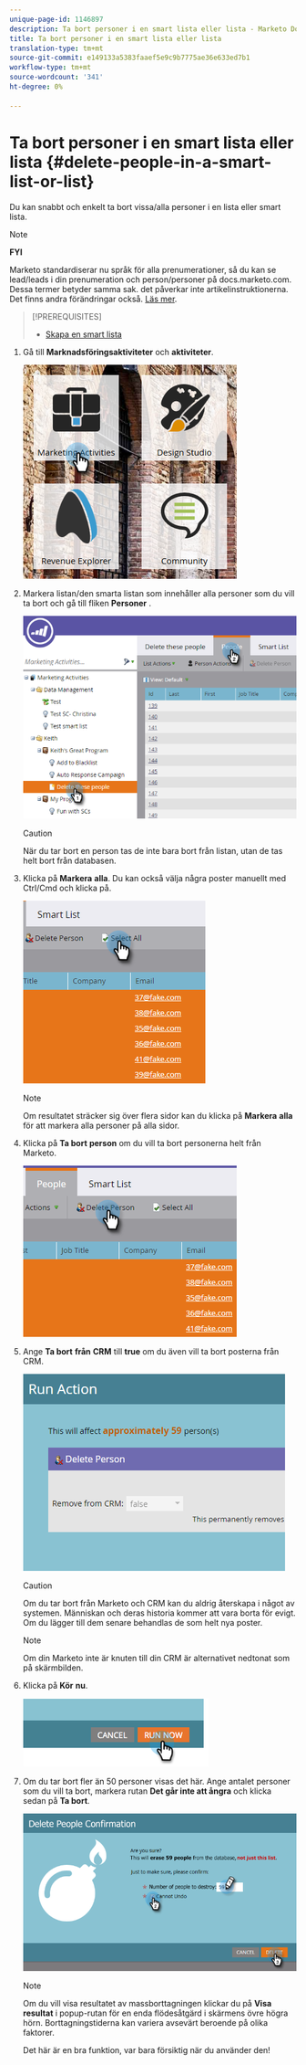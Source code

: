 ```yaml
---
unique-page-id: 1146897
description: Ta bort personer i en smart lista eller lista - Marketo Docs - produktdokumentation
title: Ta bort personer i en smart lista eller lista
translation-type: tm+mt
source-git-commit: e149133a5383faaef5e9c9b7775ae36e633ed7b1
workflow-type: tm+mt
source-wordcount: '341'
ht-degree: 0%

---
```



# Ta bort personer i en smart lista eller lista {#delete-people-in-a-smart-list-or-list}

Du kan snabbt och enkelt ta bort vissa/alla personer i en lista eller smart lista.

>[!NOTE]
>
>**FYI**
>
>Marketo standardiserar nu språk för alla prenumerationer, så du kan se lead/leads i din prenumeration och person/personer på docs.marketo.com. Dessa termer betyder samma sak. det påverkar inte artikelinstruktionerna. Det finns andra förändringar också. [Läs mer](http://docs.marketo.com/display/DOCS/Updates+to+Marketo+Terminology).

>[!PREREQUISITES]
>
>* [Skapa en smart lista](../../../../product-docs/core-marketo-concepts/smart-lists-and-static-lists/creating-a-smart-list/create-a-smart-list.md)

>



1. Gå till **Marknadsföringsaktiviteter** och **aktiviteter**.

   ![](assets/ma-1.png)

1. Markera listan/den smarta listan som innehåller alla personer som du vill ta bort och gå till fliken **Personer** .

   ![](assets/two-1.png)

   >[!CAUTION]
   >
   >När du tar bort en person tas de inte bara bort från listan, utan de tas helt bort från databasen.

1. Klicka på **Markera** **alla**. Du kan också välja några poster manuellt med Ctrl/Cmd och klicka på.

   ![](assets/three-1.png)

   >[!NOTE]
   >
   >Om resultatet sträcker sig över flera sidor kan du klicka på **Markera** **alla** för att markera alla personer på alla sidor.

1. Klicka på **Ta bort** **person** om du vill ta bort personerna helt från Marketo.

   ![](assets/four-1.png)

1. Ange **Ta bort** **från** **CRM** till **true** om du även vill ta bort posterna från CRM.

   ![](assets/five.png)

   >[!CAUTION]
   >
   >Om du tar bort från Marketo och CRM kan du aldrig återskapa i något av systemen. Människan och deras historia kommer att vara borta för evigt. Om du lägger till dem senare behandlas de som helt nya poster.

   >[!NOTE]
   >
   >Om din Marketo inte är knuten till din CRM är alternativet nedtonat som på skärmbilden.

1. Klicka på **Kör** **nu**.

   ![](assets/image2014-9-24-13-3a0-3a3.png)

1. Om du tar bort fler än 50 personer visas det här. Ange antalet personer som du vill ta bort, markera rutan **Det går inte att ångra** och klicka sedan på **Ta bort**.

   ![](assets/seven.png)

   >[!NOTE]
   >
   >Om du vill visa resultatet av massborttagningen klickar du på **Visa resultat** i popup-rutan för en enda flödesåtgärd i skärmens övre högra hörn. Borttagningstiderna kan variera avsevärt beroende på olika faktorer.

   Det här är en bra funktion, var bara försiktig när du använder den!

